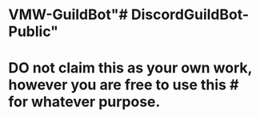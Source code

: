 # VMW-GuildBot"# DiscordGuildBot-Public" 
# DO not claim this as your own work, however you are free to use this # for whatever purpose.
